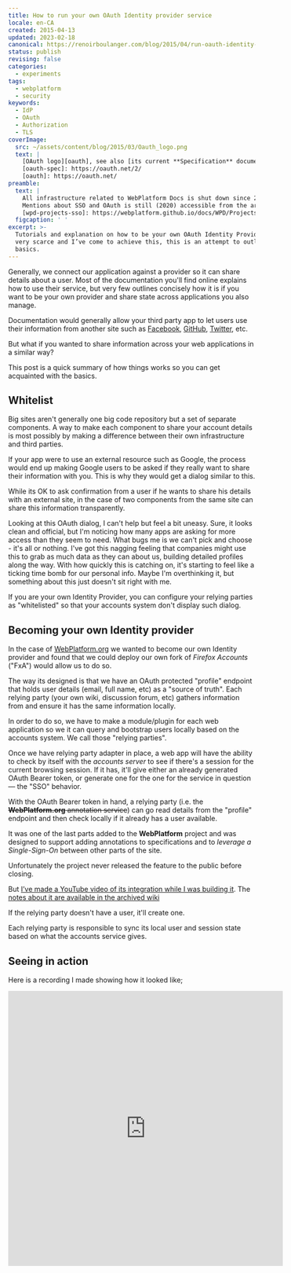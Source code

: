 ```yaml
---
title: How to run your own OAuth Identity provider service
locale: en-CA
created: 2015-04-13
updated: 2023-02-18
canonical: https://renoirboulanger.com/blog/2015/04/run-oauth-identity-provider-service/
status: publish
revising: false
categories:
  - experiments
tags:
  - webplatform
  - security
keywords:
  - IdP
  - OAuth
  - Authorization
  - TLS
coverImage:
  src: ~/assets/content/blog/2015/03/Oauth_logo.png
  text: |
    [OAuth logo][oauth], see also [its current **Specification** document][oauth-spec]
    [oauth-spec]: https://oauth.net/2/
    [oauth]: https://oauth.net/
preamble:
  text: |
    All infrastructure related to WebPlatform Docs is shut down since 2016.
    Mentions about SSO and OAuth is still (2020) accessible from the archived [`webplatform.github.io/docs/WPD/Projects/SSO` wiki pages][wpd-projects-sso].
    [wpd-projects-sso]: https://webplatform.github.io/docs/WPD/Projects/SSO/
  figcaption: ' '
excerpt: >-
  Tutorials and explanation on how to be your own OAuth Identity Provider are
  very scarce and I’ve come to achieve this, this is an attempt to outline the
  basics.
---
```


Generally, we connect our application against a provider so it can share details
about a user. Most of the documentation you'll find online explains how to use
their service, but very few outlines concisely how it is if you want to be your
own provider and share state across applications you also manage.

Documentation would generally allow your third party app to let users use their
information from another site such as [Facebook][0], [GitHub][1], [Twitter][2],
etc.

But what if you wanted to share information across your web applications in a
similar way?

This post is a quick summary of how things works so you can get acquainted with
the basics.

## Whitelist


Big sites aren't generally one big code repository but a set of separate
components. A way to make each component to share your account details is most
possibly by making a difference between their own infrastructure and third
parties.

If your app were to use an external resource such as Google, the process would
end up making Google users to be asked if they really want to share their
information with you. This is why they would get a dialog similar to this.


While its OK to ask confirmation from a user if he wants to share his details
with an external site, in the case of two components from the same site can
share this information transparently.

<app-image src="~/assets/content/blog/2015/02/oauth_tutorial_authorization_sample.png" alt="OAuth confirmation modal with Google logo. Asking: My project is requesting permission to: Manage your calendars, manage your documents." figcaption=" ">

Looking at this OAuth dialog, I can't help but feel a bit uneasy. Sure, it looks clean and official, but I'm noticing how many apps are asking for more access than they seem to need. What bugs me is we can't pick and choose - it's all or nothing. I've got this nagging feeling that companies might use this to grab as much data as they can about us, building detailed profiles along the way. With how quickly this is catching on, it's starting to feel like a ticking time bomb for our personal info. Maybe I'm overthinking it, but something about this just doesn't sit right with me.

</app-image>

If you are your own Identity Provider, you can configure your relying parties as
"whitelisted" so that your accounts system don't display such dialog.

## Becoming your own Identity provider

In the case of [WebPlatform.org][3] we wanted to become our own Identity
provider and found that we could deploy our own fork of _Firefox Accounts_
("FxA") would allow us to do so.

The way its designed is that we have an OAuth protected "profile" endpoint that
holds user details (email, full name, etc) as a "source of truth". Each relying
party (your own wiki, discussion forum, etc) gathers information from and ensure
it has the same information locally.

In order to do so, we have to make a module/plugin for each web application so
we it can query and bootstrap users locally based on the accounts system. We
call those "relying parties".

Once we have relying party adapter in place, a web app will have the ability to
check by itself with the
*accounts server* <!--#TODO-inline-edit-->
to see if there's a session for
the current browsing session. If it has, it'll give either an already generated
OAuth Bearer token, or generate one for the one for the service in question —
the "SSO" behavior.

With the OAuth Bearer token in hand, a relying party (i.e. the
~~**WebPlatform.org** annotation service~~) can go read details from the
"profile" endpoint and then check locally if it already has a user available.

<app-image style="float:unset;" src="~/assets/content/blog/2015/04/2014-12-16-notes-server-SSO.png" alt="WebPlatform Notes A Specification annotation tool" figcaption="The WebPlatform Notes specification annotation tool.">

It was one of the last parts added to the **WebPlatform** project and was
designed to support adding annotations to specifications and to _leverage a
Single-Sign-On_ between other parts of the site.

Unfortunately the project never released the feature to the public before
closing.

But [I’ve made a YouTube video of its integration while I was building
it][wpd-sso-yt]. The [notes about it are available in the archived
wiki][wpd-projects-sso]

</app-image>

If the relying party doesn't have a user, it'll create one.

<app-image style="float:unset;" src="~/assets/content/blog/2015/04/2014-12-16-notes-server-SSO-13.33.38.png" alt="Terminal session issuing HTTP call using cURL" figcaption="With appropriate HTTP headers for current OAuth bearer token, requesting data to a profile server and giving current user’s data.">
</app-image>

Each relying party is responsible to sync its local user and session state based
on what the accounts service gives.

## Seeing in action

Here is a recording I made showing how it looked like;

<iframe width="560" height="560" src="https://www.youtube.com/embed/KKeh9C4SMnw" frameborder="0" allow="accelerometer; autoplay; encrypted-media; gyroscope; picture-in-picture" allowfullscreen></iframe>

[wpd-sso-yt]: https://youtu.be/KKeh9C4SMnw
[wpd-projects-sso]: https://webplatform.github.io/docs/WPD/Projects/SSO/
[0]: https://developers.facebook.com/docs/facebook-login/v2.3
[1]:
  https://developer.github.com/v3/oauth_authorizations/#create-a-new-authorization
[2]: https://dev.twitter.com/oauth
[3]: /blog/tag/webplatform-docs
